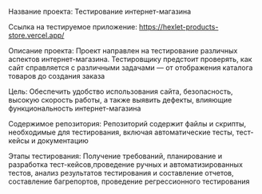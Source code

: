Название проекта: 
Тестирование интернет-магазина

Ссылка на тестируемое приложение: https://hexlet-products-store.vercel.app/

Описание проекта: 
Проект направлен на тестирование различных аспектов интернет-магазина. Тестировщику предстоит проверять, как сайт справляется с различными задачами — от отображения каталога товаров до создания заказа

Цель: 
Обеспечить удобство использования сайта, безопасность, высокую скорость работы, а также выявить дефекты, влияющие функциональность интернет-магазина

Содержимое репозитория: 
Репозиторий содержит файлы и скрипты, необходимые для тестирования, включая автоматические тесты, тест-кейсы и документацию

Этапы тестирования: 
Получение требований, планирование и разработка тест-кейсов,проведение ручных и автоматизированных тестов, анализ результатов тестирования и составление отчетов, составление багрепортов, проведение регрессионного тестирования
